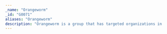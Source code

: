 ```yaml
---
_name: "Orangeworm"
_id: "G0071"
aliases: "Orangeworm"
description: "Orangeworm is a group that has targeted organizations in the healthcare sector in the United States, Europe, and Asia since at least 2015, likely for the purpose of corporate espionage. "
---
```


